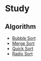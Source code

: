 # Study

## Algorithm
- [Bubble Sort](https://github.com/MiaZhang17/Study/blob/13a7e19a60c682f3c59bb0f86fa34dac5be2a92e/Algorithm/01_BubbleSort.ipynb)
- [Merge Sort](https://github.com/MiaZhang17/Study/blob/13a7e19a60c682f3c59bb0f86fa34dac5be2a92e/Algorithm/02_MergeSort.ipynb)
- [Quick Sort](https://github.com/MiaZhang17/Study/blob/13a7e19a60c682f3c59bb0f86fa34dac5be2a92e/Algorithm/03_QuickSort.ipynb)
- [Radix Sort](https://github.com/MiaZhang17/Study/blob/13a7e19a60c682f3c59bb0f86fa34dac5be2a92e/Algorithm/04_RadixSort.ipynb)

